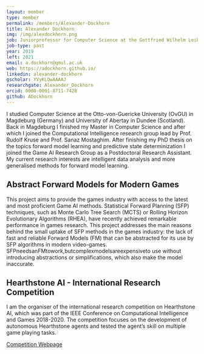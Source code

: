 ```yaml
---
layout: member
type: member
permalink: /members/Alexander-Dockhorn
title: Alexander Dockhorn
img: /img/alexdockhorn.png
job: Juniorprofessor for Computer Science at the Gottfried Wilhelm Leibniz University Hannover
job-type: past
year: 2019
left: 2021
email: a.dockhorn@qmul.ac.uk
web: https://adockhorn.github.io/
linkedin: alexander-dockhorn
gscholar: YVyKLQwAAAAJ
researchgate: Alexander_Dockhorn
orcid: 0000-0001-8711-7428
github: ADockhorn
---
```


I studied Computer Science at the Otto-von-Guericke University (OvGU) in Magdeburg (Germany) and University of Abertay in Dundee (Scotland). Back in Magdeburg I finished my Master in Computer Science and after which I joined the Computational Intelligence research group lead by Prof. Rudolf Kruse and Prof. Sanaz Mostaghim. After finishing my PhD thesis on the topics forward model learning and predictive state determinization I joined the Game AI Research Group as a Postdoctoral Research Assistant. My current research interests are intelligent data analysis and more generalised methods for forward model learning.

## Abstract Forward Models for Modern Games

This project aims to provide the games industry with access to the latest and most proficient Game AI methods. Statistical Forward Planning (SFP) techniques, such as Monte Carlo Tree Search (MCTS) or Rolling Horizon Evolutionary Algorithms (RHEA), have recently achieved remarkable performance in games research. This project addresses the main reasons behind the small uptake of SFP methods in the games industry: the lack of fast and reliable Forward Models (FM) that can be abstracted for its use by SFP algorithms in modern video-games. SFPneedsanFMtowork,butcomplexmodelsareexpensiveto use without introducing abstractions or simplifications, which also make the model inaccurate.


## Hearthstone AI - International Research Competition

I am the organiser of the international research competition on Hearthstone AI, which was part of the IEEE Conference on Computational Intelligence and Games 2018-2020. The competition focuses on the development of autonomous Hearthstone agents and tested the agent’s skill on multiple game playing tasks.

<a href="http://ci.ovgu.de/Research/HearthstoneAI.html">Competition Webpage</a> 
